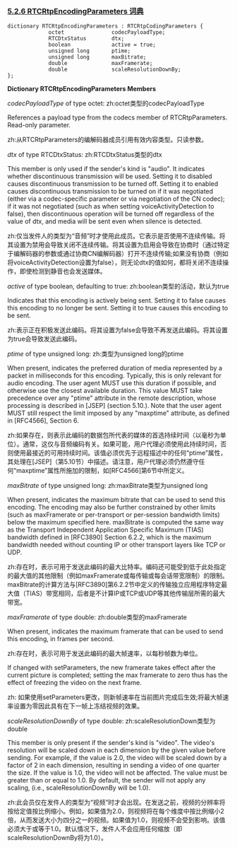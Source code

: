 ### [5.2.6 RTCRtpEncodingParameters 词典](http://w3c.github.io/webrtc-pc/#rtcrtpencodingparameters)

```
dictionary RTCRtpEncodingParameters : RTCRtpCodingParameters {
             octet               codecPayloadType;
             RTCDtxStatus        dtx;
             boolean             active = true;
             unsigned long       ptime;
             unsigned long       maxBitrate;
             double              maxFramerate;
             double              scaleResolutionDownBy;
};
```

**Dictionary RTCRtpEncodingParameters Members**

*codecPayloadType* of type octet:
zh:octet类型的codecPayloadType

References a payload type from the codecs member of RTCRtpParameters. Read-only parameter.

zh:从RTCRtpParameters的编解码器成员引用有效内容类型。只读参数。

*dtx* of type RTCDtxStatus:
zh:RTCDtxStatus类型的dtx

This member is only used if the sender's kind is "audio". It indicates whether discontinuous transmission will be used. Setting it to disabled causes discontinuous transmission to be turned off. Setting it to enabled causes discontinuous transmission to be turned on if it was negotiated (either via a codec-specific parameter or via negotiation of the CN codec); if it was not negotiated (such as when setting voiceActivityDetection to false), then discontinuous operation will be turned off regardless of the value of dtx, and media will be sent even when silence is detected.

zh:仅当发件人的类型为“音频”时才使用此成员。它表示是否使用不连续传输。将其设置为禁用会导致关闭不连续传输。将其设置为启用会导致在协商时（通过特定于编解码器的参数或通过协商CN编解码器）打开不连续传输;如果没有协商（例如将voiceActivityDetection设置为false），则无论dtx的值如何，都将关闭不连续操作，即使检测到静音也会发送媒体。

*active* of type boolean, defaulting to true:
zh:boolean类型的活动，默认为true

Indicates that this encoding is actively being sent. Setting it to false causes this encoding to no longer be sent. Setting it to true causes this encoding to be sent. 

zh:表示正在积极发送此编码。将其设置为false会导致不再发送此编码。将其设置为true会导致发送此编码。

*ptime* of type unsigned long:
zh:类型为unsigned long的ptime

When present, indicates the preferred duration of media represented by a packet in milliseconds for this encoding. Typically, this is only relevant for audio encoding. The user agent MUST use this duration if possible, and otherwise use the closest available duration. This value MUST take precedence over any "ptime" attribute in the remote description, whose processing is described in [JSEP] (section 5.10.). Note that the user agent MUST still respect the limit imposed by any "maxptime" attribute, as defined in [RFC4566], Section 6.

zh:如果存在，则表示此编码的数据包所代表的媒体的首选持续时间（以毫秒为单位）。通常，这仅与音频编码有关。如果可能，用户代理必须使用此持续时间，否则使用最接近的可用持续时间。该值必须优先于远程描述中的任何“ptime”属性，其处理在[JSEP]（第5.10节）中描述。请注意，用户代理必须仍然遵守任何“maxptime”属性所施加的限制，如[RFC4566]第6节中所定义。

*maxBitrate* of type unsigned long:
zh:maxBitrate类型为unsigned long

When present, indicates the maximum bitrate that can be used to send this encoding. The encoding may also be further constrained by other limits (such as maxFramerate or per-transport or per-session bandwidth limits) below the maximum specified here. maxBitrate is computed the same way as the Transport Independent Application Specific Maximum (TIAS) bandwidth defined in [RFC3890] Section 6.2.2, which is the maximum bandwidth needed without counting IP or other transport layers like TCP or UDP.

zh:存在时，表示可用于发送此编码的最大比特率。编码还可能受到低于此处指定的最大值的其他限制（例如maxFramerate或每传输或每会话带宽限制）的限制。 maxBitrate的计算方法与[RFC3890]第6.2.2节中定义的传输独立应用程序特定最大值（TIAS）带宽相同，后者是不计算IP或TCP或UDP等其他传输层所需的最大带宽。

*maxFramerate* of type double:
zh:double类型的maxFramerate

When present, indicates the maximum framerate that can be used to send this encoding, in frames per second.

zh:存在时，表示可用于发送此编码的最大帧速率，以每秒帧数为单位。

 If changed with setParameters, the new framerate takes effect after the current picture is completed; setting the max framerate to zero thus has the effect of freezing the video on the next frame. 

zh: 如果使用setParameters更改，则新帧速率在当前图片完成后生效;将最大帧速率设置为零因此具有在下一帧上冻结视频的效果。

*scaleResolutionDownBy* of type double:
zh:scaleResolutionDown类型为double

This member is only present if the sender's kind is "video". The video's resolution will be scaled down in each dimension by the given value before sending. For example, if the value is 2.0, the video will be scaled down by a factor of 2 in each dimension, resulting in sending a video of one quarter the size. If the value is 1.0, the video will not be affected. The value must be greater than or equal to 1.0. By default, the sender will not apply any scaling, (i.e., scaleResolutionDownBy will be 1.0).

zh:此会员仅在发件人的类型为“视频”时才会出现。在发送之前，视频的分辨率将按给定值按比例缩小。例如，如果值为2.0，则视频将在每个维度中按比例缩小2倍，从而发送大小为四分之一的视频。如果值为1.0，则视频不会受到影响。该值必须大于或等于1.0。默认情况下，发件人不会应用任何缩放（即scaleResolutionDownBy将为1.0）。
